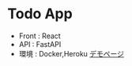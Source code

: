 # Todo App
- Front : React
- API : FastAPI
- 環境 : Docker,Heroku
[デモページ](https://myapp202206-front-i8ms0ty.vercel.app/)
